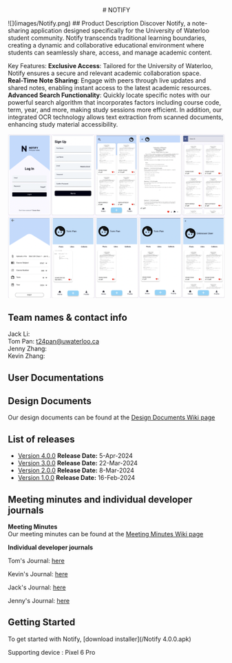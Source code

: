 <p align="center"> # NOTIFY </p>
![](images/Notify.png)
## Product Description
Discover Notify, a note-sharing application designed specifically for the University of Waterloo student community. Notify transcends traditional learning boundaries, creating a dynamic and collaborative educational environment where students can seamlessly share, access, and manage academic content.

Key Features:
**Exclusive Access**: Tailored for the University of Waterloo, Notify ensures a secure and relevant academic collaboration space. <br>
**Real-Time Note Sharing**: Engage with peers through live updates and shared notes, enabling instant access to the latest academic resources. <br>
**Advanced Search Functionality**: Quickly locate specific notes with our powerful search algorithm that incorporates factors including course code, term, year, and more, making study sessions more efficient. In addition, our integrated OCR technology allows text extraction from scanned documents, enhancing study material accessibility. <br>


![](images/demo.png)


## Team names & contact info
Jack Li:                        <br>
Tom Pan: t24pan@uwaterloo.ca    <br>
Jenny Zhang:                    <br>
Kevin Zhang:                    <br>

## User Documentations

## Design Documents

Our design documents can be found at the [Design Documents Wiki page](https://git.uwaterloo.ca/p259li/team-102-19/-/wikis/Design-Documents)

## List of releases
- [Version 4.0.0](https://git.uwaterloo.ca/p259li/team-102-19/-/releases/4.0.0) **Release Date:** 5-Apr-2024
- [Version 3.0.0](https://git.uwaterloo.ca/p259li/team-102-19/-/releases/3.0.0) **Release Date:** 22-Mar-2024
- [Version 2.0.0](https://git.uwaterloo.ca/p259li/team-102-19/-/releases/2.0.0) **Release Date:** 8-Mar-2024
- [Version 1.0.0](https://git.uwaterloo.ca/p259li/team-102-19/-/releases/1.0.0) **Release Date:** 16-Feb-2024


## Meeting minutes and individual developer journals
**Meeting Minutes** <br>
Our meeting minutes can be found at the [Meeting Minutes Wiki page](https://git.uwaterloo.ca/p259li/team-102-19/-/wikis/Meeting-Minutes)

**Individual developer journals**

Tom's Journal: [here](https://docs.google.com/document/d/1ZnBWteDpkYdbT0D_aZzT43J9C6zJNtCknMWr-7yDwZ8/edit?usp=sharing)

Kevin's Journal: [here](https://docs.google.com/document/d/1gwvRMW5f6x2shBSmLjxfTw7ThjeDzw-zzFNhIKzEMXo/edit?usp=sharing)

Jack's Journal: [here](https://docs.google.com/document/d/1Y_xi6vnFtppmlQoPglioqTPr8_U7LeYkY8L45E7R-LY/edit?usp=sharing)

Jenny's Journal:
[here](https://docs.google.com/document/d/1VOlwwRHXEFXQ-hS0aSxaAdvUbdPEKWkqK1w3lLcO8f0/edit)

## Getting Started

To get started with Notify, [download installer](/Notify 4.0.0.apk)

Supporting device : Pixel 6 Pro

